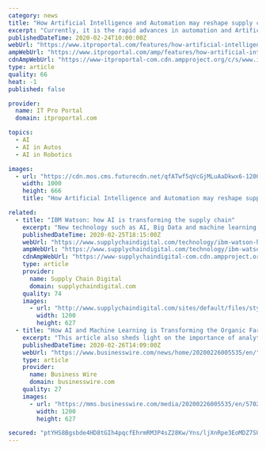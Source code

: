 ```yaml
---
category: news
title: "How Artificial Intelligence and Automation may reshape supply chain roles as we know them?"
excerpt: "Currently, it is the rapid advances in automation and Artificial Intelligence (AI) technologies which have the potential ... The replacement of workers will happen not just in warehousing (robots) and transportation (self-driving trucks) but also in supply chain planning and execution with automated forecasting, exception handling and ..."
publishedDateTime: 2020-02-24T10:00:00Z
webUrl: "https://www.itproportal.com/features/how-artificial-intelligence-and-automation-may-reshape-supply-chain-roles-as-we-know-them/"
ampWebUrl: "https://www.itproportal.com/amp/features/how-artificial-intelligence-and-automation-may-reshape-supply-chain-roles-as-we-know-them/"
cdnAmpWebUrl: "https://www-itproportal-com.cdn.ampproject.org/c/s/www.itproportal.com/amp/features/how-artificial-intelligence-and-automation-may-reshape-supply-chain-roles-as-we-know-them/"
type: article
quality: 66
heat: -1
published: false

provider:
  name: IT Pro Portal
  domain: itproportal.com

topics:
  - AI
  - AI in Autos
  - AI in Robotics

images:
  - url: "https://cdn.mos.cms.futurecdn.net/qfATwf5qVcGjMLuAaDkwx6-1200-80.jpg"
    width: 1000
    height: 666
    title: "How Artificial Intelligence and Automation may reshape supply chain roles as we know them?"

related:
  - title: "IBM Watson: how AI is transforming the supply chain"
    excerpt: "New technology such as AI, Big Data and machine learning is making life easier for industry executives as an ever-increasing number of companies begin to digitise their offerings. In order to stay ahead in a dynamic and continuously evolving industry, businesses must trial technology to increase efficiency. The technology giants, IBM Watson ..."
    publishedDateTime: 2020-02-25T18:15:00Z
    webUrl: "https://www.supplychaindigital.com/technology/ibm-watson-how-ai-transforming-supply-chain"
    ampWebUrl: "https://www.supplychaindigital.com/technology/ibm-watson-how-ai-transforming-supply-chain?amp"
    cdnAmpWebUrl: "https://www-supplychaindigital-com.cdn.ampproject.org/c/s/www.supplychaindigital.com/technology/ibm-watson-how-ai-transforming-supply-chain?amp"
    type: article
    provider:
      name: Supply Chain Digital
      domain: supplychaindigital.com
    quality: 74
    images:
      - url: "http://www.supplychaindigital.com/sites/default/files/styles/og_image/public/topic/image/GettyImages-1097225424_0.jpg?itok=C9V8WymX"
        width: 1200
        height: 627
  - title: "How AI and Machine Learning is Transforming the Organic Farming Industry | Quantzig’s Recent Article Offers Detailed Insights"
    excerpt: "This article also sheds light on the importance of analytics and machine learning in driving improvements within the organic farming industry. The growing use of commercial farming methodologies has caused a major tradeoff in the quality of the food being produced. Large scale farming practices combined with unstructured supply chain networks ..."
    publishedDateTime: 2020-02-26T14:09:00Z
    webUrl: "https://www.businesswire.com/news/home/20200226005535/en/"
    type: article
    provider:
      name: Business Wire
      domain: businesswire.com
    quality: 27
    images:
      - url: "https://mms.businesswire.com/media/20200226005535/en/570204/23/Quantzig_Logo.jpg"
        width: 1200
        height: 627

secured: "ptYHS8Bgsbde4HD8tGIh4pqcfEhrmRM3P4sZ28Kw/Yns/ljXnRpe3EoMDZ7SUvS/wxMJsLbMPxsutfUU3uE34HBVDxPRKytMiJ321Fpjt9O9pZ+KWNjpsibK0YHxYlYtsilzj2uOdd2e5sXDj2UY4Dw8jjngDoqQpppUanN57Ourwp2A9iRAHrRvDqRTXFaDzyhu8hjyH/s+82MCouXRBC+vvuHuG8opt3Rd9cFWQGN1UAFMIJIfjZHpE7S52wbZclJ5RAmmNcsfwKoCKfn21Vj7TjcT9P6JAjeLOBM9WdPJXOpDKDbG7DqH9ncaVylf;fA9TnS563LjjmmSgzmdsIw=="
---
```


